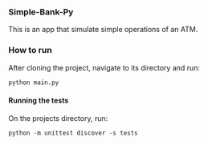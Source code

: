 ### Simple-Bank-Py
This is an app that simulate simple operations of an ATM.


### How to run
After cloning the project, navigate to its directory and run:
```bash
python main.py
```

#### Running the tests
On the projects directory, run:
```
python -m unittest discover -s tests
```

